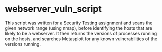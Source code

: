 # webserver_vuln_script

This script was written for a Security Testing assignment and scans the given network range (using nmap), before identifying the hosts that are likely to be a webserver. It then returns the versions of processes running on the hosts, and searches Metasploit for any known vulnerabilities of the versions running.
